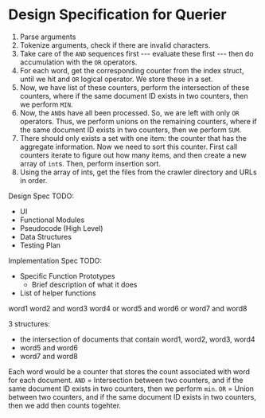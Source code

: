 # Design Specification for Querier

1. Parse arguments 
2. Tokenize arguments, check if there are invalid characters.
3. Take care of the `AND` sequences first --- evaluate these first --- 
then do accumulation with the `OR` operators. 
  1. For each word, get the corresponding counter from the index struct, until we hit
  and `OR` logical operator. We store these in a set.
  2. Now, we have list of these counters, perform the intersection of these counters,
  where if the same document ID exists in two counters, then we perform `MIN`.
  3. Now, the `AND`s have all been processed. So, we are left with only `OR` operators.
  Thus, we perform unions on the remaining counters, where if the same document ID 
  exists in two counters, then we perform `SUM`.
4. There should only exists a set with one item: the counter that has the 
aggregate information. Now we need to sort this counter. First call counters iterate
to figure out how many items, and then create a new array of `int`s. 
Then, perform insertion sort. 
5. Using the array of ints, get the files from the crawler directory and URLs 
in order.

Design Spec TODO:
- UI
- Functional Modules
- Pseudocode (High Level)
- Data Structures
- Testing Plan

Implementation Spec TODO:
- Specific Function Prototypes
  - Brief description of what it does
- List of helper functions

word1 word2 and word3 word4 or word5 and word6 or word7 and word8

3 structures:
- the intersection of documents that contain word1, word2, word3, word4
- word5 and word6
- word7 and word8

Each word would be a counter that stores the count associated with word for
each document. 
`AND` = Intersection between two counters, and if the same document ID exists
in two counters, then we perform `min`.
`OR` = Union between two counters, and if the same document ID exists in two
counters, then we add then counts togehter.


